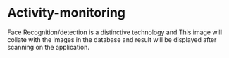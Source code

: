 # Activity-monitoring
Face Recognition/detection is a distinctive technology and This image will collate with the images in the database and result will be displayed after scanning on the application.
